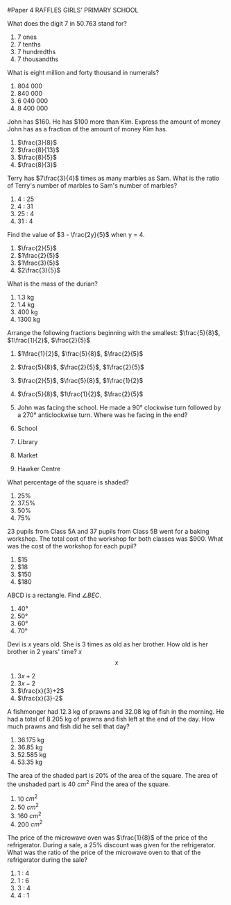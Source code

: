 #Paper 4 RAFFLES GIRLS' PRIMARY SCHOOL 


What does the digit 7 in 50.763 stand for?

1. 7 ones
2. 7 tenths
3. 7 hundredths
4. 7 thousandths

What is eight million and forty thousand in numerals?

1. 804 000
2. 840 000
3. 6 040 000
4. 8 400 000

John has \$160. He has \$100 more than Kim. Express the amount of money John has as a fraction of the amount of money Kim has.

1. $\frac{3}{8}$
2. $\frac{8}{13}$
3. $\frac{8}{5}$
4. $\frac{8}{3}$

Terry has $7\frac{3}{4}$ times as many marbles as Sam. What is the ratio of Terry's
number of marbles to Sam's number of marbles?

1. 4 : 25
2. 4 : 31
3. 25 : 4
4. 31 : 4

Find the value of $3 - \frac{2y}{5}$ when y = 4.

1. $\frac{2}{5}$
2. $1\frac{2}{5}$
3. $1\frac{3}{5}$
4. $2\frac{3}{5}$

What is the mass of the durian?

1. 1.3 kg
2. 1.4 kg
3. 400 kg
4. 1300 kg


Arrange the following fractions beginning with the smallest: $\frac{5}{8}$, $1\frac{1}{2}$, $\frac{2}{5}$

1. $1\frac{1}{2}$, $\frac{5}{8}$, $\frac{2}{5}$
2. $\frac{5}{8}$, $\frac{2}{5}$, $1\frac{2}{5}$
3. $\frac{2}{5}$, $\frac{5}{8}$, $1\frac{1}{2}$
4. $\frac{5}{8}$, $1\frac{1}{2}$, $\frac{2}{5}$
 

8.	John was facing the school. He made a 90° clockwise turn followed by a
270° anticlockwise turn. Where was he facing in the end?

1. School
2. Library
3. Market
4. Hawker Centre


What percentage of the square is shaded?

1. 25%
2. 37.5%
3. 50%
4. 75%
 
23 pupils from Class 5A and 37 pupils from Class 5B went for a baking workshop. The total cost of the workshop for both classes was \$900. What was the cost of the workshop for each pupil?


1. \$15
2. \$18
3. \$150
4. \$180

ABCD is a rectangle. Find $\angle BEC$.

1. 40°
2. 50°
3. 60°
4. 70°

Devi is $x$ years old. She is 3 times as old as her brother. How old is her brother in 2 years' time?
$x$
$$x$$


1. $3x + 2$
2. $3x-2$
3. $\frac{x}{3}+2$
4. $\frac{x}{3}-2$

A fishmonger had 12.3 kg of prawns and 32.08 kg of fish in the morning. He had a total of 8.205 kg of prawns and fish left at the end of the day.
How much prawns and fish did he sell that day?

1. 36.175 kg
2. 36.85 kg
3. 52.585 kg
4. 53.35 kg

The area of the shaded part is 20% of the area of the square. The area of
the unshaded part is 40 $cm^2$ Find the area of the square.

1.  10 $cm^2$ 
2.  50 $cm^2$ 
3.  160 $cm^2$ 
4.  200 $cm^2$ 

The price of the microwave oven was $\frac{1}{8}$ of the price of the refrigerator.
During a sale, a 25% discount was given for the refrigerator. What was the ratio of the price of the microwave oven to that of the refrigerator during the sale?

1. 1 : 4
2. 1 : 6
3. 3 : 4
4. 4 : 1


